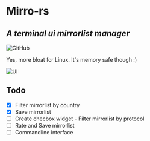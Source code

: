 # Mirro-rs
## _A terminal ui mirrorlist manager_
![GitHub](https://img.shields.io/github/license/kawaki-san/mirro-rs)

Yes, more bloat for Linux. It's memory safe though :)

![UI](/../screenshots/assets/window.png?raw=true "UI")

## Todo

- [x] Filter mirrorlist by country
- [x] Save mirrorlist
- [ ] Create checbox widget - Filter mirrorlist by protocol
- [ ] Rate and Save mirrorlist
- [ ] Commandline interface
